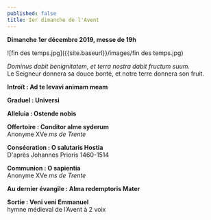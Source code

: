 ```yaml
---
published: false
title: Ier dimanche de l'Avent
---
```

**Dimanche 1er décembre 2019, messe de 19h**  

![fin des temps.jpg]({{site.baseurl}}/images/fin des temps.jpg)

*Dominus dabit benignitatem, et terra nostra dabit fructum suum.*  
Le Seigneur donnera sa douce bonté, et notre terre donnera son fruit.

**Introït : Ad te levavi animam meam**

**Graduel : Universi**

**Alleluia : Ostende nobis**

**Offertoire : Conditor alme syderum**   
Anonyme XVe *ms de Trente*

**Consécration : O salutaris Hostia**  
D'après Johannes Prioris 1460-1514

**Communion : O sapientia**  
Anonyme XVe *ms de Trente*

**Au dernier évangile : Alma redemptoris Mater**  

**Sortie : Veni veni Emmanuel**  
hymne médieval de l’Avent à 2 voix
